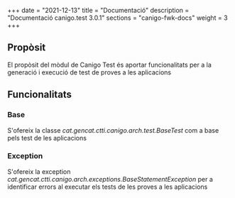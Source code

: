 +++
date        = "2021-12-13"
title       = "Documentació"
description = "Documentació canigo.test 3.0.1"
sections    = "canigo-fwk-docs"
weight      = 3
+++

## Propòsit

El propòsit del mòdul de Canigo Test és aportar funcionalitats per a la generació i execució de test de proves a les aplicacions

## Funcionalitats

### Base

S'ofereix la classe *cat.gencat.ctti.canigo.arch.test.BaseTest* com a base pels test de les aplicacions

### Exception

S'ofereix la exception *cat.gencat.ctti.canigo.arch.exceptions.BaseStatementException* per a identificar errors al executar els tests de les proves a les aplicacions
